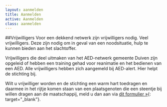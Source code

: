 ```yaml
---
layout: aanmelden
title: Aanmelden
active: Aanmelden
class: aanmelden
---
```


##Vrijwilligers
Voor een dekkend netwerk zijn vrijwilligers nodig. Veel vrijwilligers. Deze zijn nodig om in geval van een noodsituatie, hulp te kunnen bieden aan het slachtoffer.

Vrijwilligers die deel uitmaken van het AED-netwerk gemeente Duiven zijn opgeleid of hebben een training gehad voor reanimatie en het bedienen van een AED. Alle vrijwilligers hebben zich aangemeld bij AED-alert. Hier helpt de stichting bij.

Wilt u vrijwilliger worden en de stichting een warm hart toedragen en daarmee in het rijtje komen staan van een plaatsgenoten die een steentje bij willen dragen aan de maatschappij,  meld u dan aan via [dit formulier »](https://pigeons.wufoo.com/forms/s15b358q1d2ks4c/){: target="_blank"}.